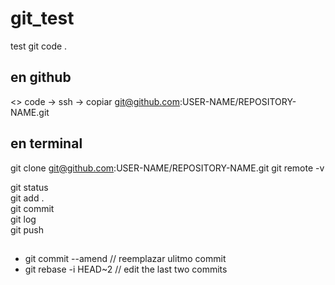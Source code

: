 # git_test
test git
code .

## en github
<> code -> ssh -> copiar git@github.com:USER-NAME/REPOSITORY-NAME.git

## en terminal
git clone git@github.com:USER-NAME/REPOSITORY-NAME.git
git remote -v

git status  
git add .  
git commit   
git log  
git push  

##
- git commit --amend // reemplazar ulitmo commit
- git rebase -i HEAD~2 // edit the last two commits
